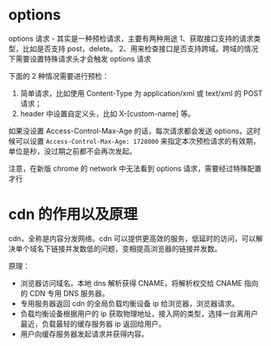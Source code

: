 # options

options 请求 - 其实是一种预检请求，主要有两种用途
1、获取接口支持的请求类型，比如是否支持 post，delete。
2、用来检查接口是否支持跨域。跨域的情况下需要设置特殊请求头才会触发 options 请求

下面的 2 种情况需要进行预检：

1. 简单请求，比如使用 Content-Type 为 application/xml 或 text/xml 的 POST 请求；
2. header 中设置自定义头，比如 X-[custom-name] 等。

如果没设置 Access-Control-Max-Age 的话，每次请求都会发送 options，这时候可以设置 `Access-Control-Max-Age: 1728000` 来指定本次预检请求的有效期，单位是秒，没过期之前都不会再次发起。

注意，在新版 chrome 的 network 中无法看到 options 请求，需要经过特殊配置才行

# cdn 的作用以及原理

cdn，全称是内容分发网络。cdn 可以提供更高效的服务，低延时的访问，可以解决单个域名下链接并发数低的问题，变相提高浏览器的链接并发数。

原理：

- 浏览器访问域名，本地 dns 解析获得 CNAME，将解析权交给 CNAME 指向的 CDN 专用 DNS 服务器。
- 专用服务器返回 cdn 的全局负载均衡设备 ip 给浏览器，浏览器请求。
- 负载均衡设备根据用户的 ip 获取物理地址，接入网的类型，选择一台离用户最近，负载最轻的缓存服务器 ip 返回给用户。
- 用户向缓存服务器发起请求并获得内容。
